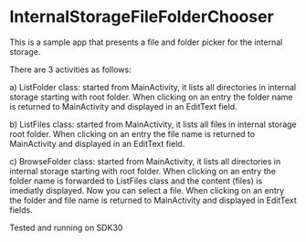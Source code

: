 # InternalStorageFileFolderChooser

This is a sample app that presents a file and folder picker for the internal storage.

There are 3 activities as follows:

a) ListFolder class: started from MainActivity, it lists all directories in internal storage starting with root folder. When clicking on an entry the folder name is returned to MainActivity and displayed in an EditText field.

b) ListFiles class: started from MainActivity, it lists all files in internal storage root folder. When clicking on an entry the file name is returned to MainActivity and displayed in an EditText field.

c) BrowseFolder class: started from MainActivity, it lists all directories in internal storage starting with root folder. When clicking on an entry the folder name is forwarded to ListFiles class and the content (files) is imediatly displayed. Now you can select a file. When clicking on an entry the folder and file name is returned to MainActivity and displayed in EditText fields.

Tested and running on SDK30
